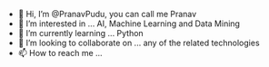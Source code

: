 - 👋 Hi, I’m @PranavPudu, you can call me Pranav
- 👀 I’m interested in ... AI, Machine Learning and Data Mining
- 🌱 I’m currently learning ... Python
- 💞️ I’m looking to collaborate on ... any of the related technologies
- 📫 How to reach me ...

<!---
PranavPudu/PranavPudu is a ✨ special ✨ repository because its `README.md` (this file) appears on your GitHub profile.
You can click the Preview link to take a look at your changes.
--->
